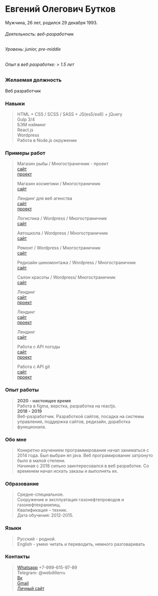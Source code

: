 # Евгений Олегович Бутков
Мужчина, 26 лет, родился 29 декабря 1993.  

###### Деятельность: веб-разработчик  
###### Уровень: junior, pre-middle   
###### Опыт в веб разработке: > 1.5 лет  

### Желаемая должность
Веб разработчик

### Навыки
>HTML + CSS / SCSS / SASS + JS(es5/es6) + jQuery  
>Gulp 3/4  
>БЭМ нэйминг  
>React.js   
>Wordpress    
>Работа в Node.js окружении   

### Примеры работ
>Магазин рыбы / Многостраничник - проект    
>[сайт](https://github.com/webdiller/aldoga)     
>[проект](http://test.webdiller.ru/)   
>
>
>Магазин косметики / Многостраничник      
>[сайт](http://test2.webdiller.ru/)     
>
>
>Лендинг для веб агенства   
>[сайт](https://webdiller.github.io/web-alternative/)     
>[проект](https://github.com/webdiller/web-alternative)    
>
>
>Логистика / Wordpress / Многостраничник    
>[сайт](http://atransdv.ru/) 
>
>
>Автошкола / Wordpress / Многостраничник    
>[сайт](http://autogrenada.ru/)
>
>
>Ремонт / Wordpress / Многостраничник   
>[сайт](https://p-z-o.ru/remont-spectechniki)
>
>
>Редизайн шиномонтажа / Wordpress / Многостраничник  
>[сайт](http://shinomontage24.ru/)   
>
>
>Салон красоты / Wordpress/ Многостраничник         
>[сайт](http://montana-nails.ru/)    
>
>
>Лендинг     
>[сайт](https://webdiller.github.io/mars/)   
>[проект](https://github.com/webdiller/mars)   
>
>
>Лендинг     
>[сайт](https://webdiller.github.io/fruits/)  
>[проект](https://github.com/webdiller/fruits)   
>
>
>Лендинг     
>[сайт](https://ornate-carving.com/)    
>
>
>Работа с API погоды     
>[сайт](https://webdiller.github.io/weather-app/)   
>[проект](https://github.com/webdiller/weather-app)
>
>
>Работа с API git    
>[сайт](https://api-users-seven.vercel.app/)   
>[проект](https://github.com/webdiller/apiUsers) 


### Опыт работы
>**2020 - настоящее время**   
> Работа в figma, верстка, разработка на reactjs.   
>**2018 - 2019**  
> Веб-разработчик. Разработкой сайтов, посадка на системы управления, поддержка сайтов, редизайн, доработка функционала.    

### Обо мне
> Конкретно изучением программирования начал заниматься с 2014 года. Был выбран яп java. Веб програмирование затронуто было в малой степени.  
> Начиная с 2018 сильно заинтересовался в веб разработке. Со временем начал искать заказы и выполнять их.

### Образование 
>Средне-специальное.  
>Сооружение и эксплуатация газонефтепроводов и газонефтехранилищ.  
>Квалификация – техник.  
>Дата обучения: 2012-2015.  

### Языки 
>Русский - родной.  
>English - умею читать и переводить, немного разговаривать

### Контакты 
>[Whatsapp](https://wa.me/79996159789) +7-999-615-97-89  
>Telegram: @webdillerru   
>[Вк](https://vk.com/eugenefromrus)    
>[Gmail](mailto:eugenefromrus@gmail.com)   
>[Личный сайт](https://www.webdiller.ru)   
